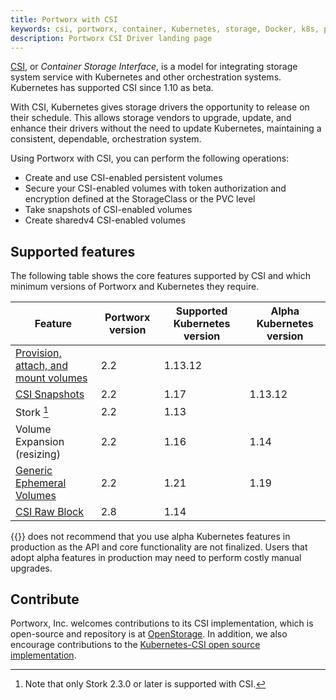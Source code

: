 ```yaml
---
title: Portworx with CSI
keywords: csi, portworx, container, Kubernetes, storage, Docker, k8s, pv, persistent disk
description: Portworx CSI Driver landing page
---
```


[CSI](https://kubernetes-csi.github.io/), or _Container Storage Interface_, is a model for integrating storage system service with Kubernetes and other orchestration systems. Kubernetes has supported CSI since 1.10 as beta.

With CSI, Kubernetes gives storage drivers the opportunity to release on their schedule. This allows storage vendors to upgrade, update, and enhance their drivers without the need to update Kubernetes, maintaining a consistent, dependable, orchestration system.

Using Portworx with CSI, you can perform the following operations:

* Create and use CSI-enabled persistent volumes
* Secure your CSI-enabled volumes with token authorization and encryption defined at the StorageClass or the PVC level
* Take snapshots of CSI-enabled volumes
* Create sharedv4 CSI-enabled volumes

## Supported features

The following table shows the core features supported by CSI and which minimum versions of Portworx and Kubernetes they require. 

| Feature | Portworx version | Supported Kubernetes version | Alpha Kubernetes version |
| --- | --- | --- | --- |
| [Provision, attach, and mount volumes](/portworx-install-with-kubernetes/storage-operations/csi/volumelifecycle) | 2.2 | 1.13.12 |  |
| [CSI Snapshots](/portworx-install-with-kubernetes/storage-operations/csi/dataprotection) | 2.2 | 1.17 | 1.13.12 |
| Stork [^1] | 2.2 | 1.13 |  |
| Volume Expansion (resizing) | 2.2 | 1.16 | 1.14 |
| [Generic Ephemeral Volumes](/portworx-install-with-kubernetes/storage-operations/csi/ephemeral) | 2.2 | 1.21 | 1.19 |
| [CSI Raw Block](/portworx-install-with-kubernetes/storage-operations/csi/rawblock) | 2.8 | 1.14 |  |

{{<companyName>}} does not recommend that you use alpha Kubernetes features in production as the API and core functionality are not finalized. Users that adopt alpha features in production may need to perform costly manual upgrades.

[^1]: Note that only Stork 2.3.0 or later is supported with CSI.

## Contribute

Portworx, Inc. welcomes contributions to its CSI implementation, which is open-source and repository is at [OpenStorage](https://github.com/libopenstorage/openstorage). In addition, we also encourage contributions to the [Kubernetes-CSI open source implementation](https://github.com/kubernetes-csi).